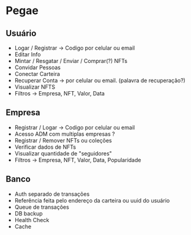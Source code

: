 # Pegae

## Usuário
  * Logar / Registrar -> Codigo por celular ou email
  * Editar Info
  * Mintar / Resgatar / Enviar / Comprar(?) NFTs
  * Convidar Pessoas
  * Conectar Carteira
  * Recuperar Conta -> por celular ou email. (palavra de recuperação?)
  * Visualizar NFTS
  * Filtros -> Empresa, NFT, Valor, Data

## Empresa
  * Registrar / Logar -> Codigo por celular ou email
  * Acesso ADM com multiplas empresas ?
  * Registrar / Remover NFTs ou coleções
  * Verificar dados de NFTs
  * Visualizar quantidade de "seguidores"
  * Filtros -> Empresa, NFT, Valor, Data, Popularidade

## Banco
  * Auth separado de transações
  * Referência feita pelo endereço da carteira ou uuid do usuário
  * Queue de transações
  * DB backup
  * Health Check
  * Cache
